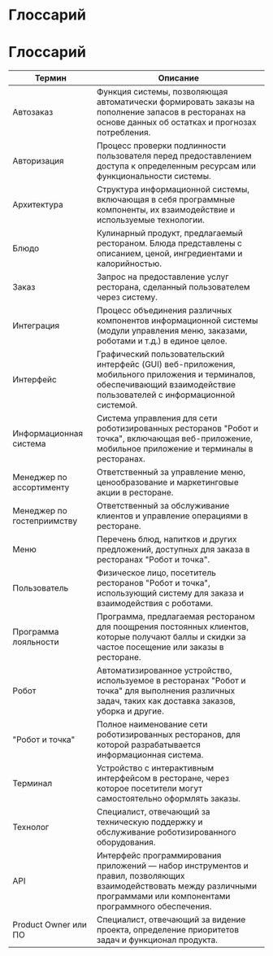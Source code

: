 # Глоссарий

# Глоссарий

| Термин                | Описание                                                                                                                                                   |
|-----------------------|------------------------------------------------------------------------------------------------------------------------------------------------------------|
| Автозаказ             | Функция системы, позволяющая автоматически формировать заказы на пополнение запасов в ресторанах на основе данных об остатках и прогнозах потребления.       |
| Авторизация           | Процесс проверки подлинности пользователя перед предоставлением доступа к определенным ресурсам или функциональности системы.                              |
| Архитектура           | Структура информационной системы, включающая в себя программные компоненты, их взаимодействие и используемые технологии.                                    |
| Блюдо                 | Кулинарный продукт, предлагаемый рестораном. Блюда представлены с описанием, ценой, ингредиентами и калорийностью.                                          |
| Заказ                 | Запрос на предоставление услуг ресторана, сделанный пользователем через систему.                                                                           |
| Интеграция            | Процесс объединения различных компонентов информационной системы (модули управления меню, заказами, роботами и т.д.) в единое целое.                        |
| Интерфейс             | Графический пользовательский интерфейс (GUI) веб-приложения, мобильного приложения и терминалов, обеспечивающий взаимодействие пользователей с информационной системой. |
| Информационная система| Система управления для сети роботизированных ресторанов "Робот и точка", включающая веб-приложение, мобильное приложение и терминалы в ресторанах.          |
| Менеджер по ассортименту | Ответственный за управление меню, ценообразование и маркетинговые акции в ресторане.                                                                       |
| Менеджер по гостеприимству | Ответственный за обслуживание клиентов и управление операциями в ресторане.                                                                           |
| Меню                  | Перечень блюд, напитков и других предложений, доступных для заказа в ресторанах "Робот и точка".                                                           |
| Пользователь          | Физическое лицо, посетитель ресторанов "Робот и точка", использующий систему для заказа и взаимодействия с роботами.                                       |
| Программа лояльности  | Программа, предлагаемая рестораном для поощрения постоянных клиентов, которые получают баллы и скидки за частое посещение или заказы в ресторане.          |
| Робот                 | Автоматизированное устройство, используемое в ресторанах "Робот и точка" для выполнения различных задач, таких как доставка заказов, уборка и другие.     |
| "Робот и точка"       | Полное наименование сети роботизированных ресторанов, для которой разрабатывается информационная система.                                                  |
| Терминал              | Устройство с интерактивным интерфейсом в ресторане, через которое посетители могут самостоятельно оформлять заказы.                                        |
| Технолог              | Специалист, отвечающий за техническую поддержку и обслуживание роботизированного оборудования.                                                             |
| API                   | Интерфейс программирования приложений — набор инструментов и правил, позволяющих взаимодействовать между различными программами или компонентами программного обеспечения. |
| Product Owner или ПО  | Специалист, отвечающий за видение проекта, определение приоритетов задач и функционал продукта.                                                            |
